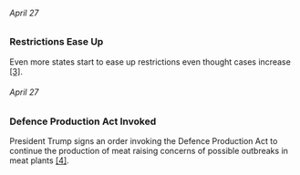 ###### April 27

### Restrictions Ease Up

Even more states start to ease up restrictions even thought cases increase [[3]](https://www.defense.gov/Explore/Spotlight/Coronavirus/DOD-Response-Timeline/). 


###### April 27

### Defence Production Act Invoked

President Trump signs an order invoking the Defence Production Act to continue the production of meat raising concerns of possible outbreaks in meat plants [[4]](https://www.pogo.org/analysis/2020/05/the-first-100-days-of-the-u-s-governments-covid-19-response/).